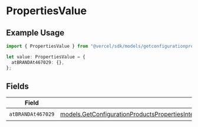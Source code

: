 # PropertiesValue

## Example Usage

```typescript
import { PropertiesValue } from "@vercel/sdk/models/getconfigurationproductsop.js";

let value: PropertiesValue = {
  atBRANDAt467029: {},
};
```

## Fields

| Field                                                                                                                                                                                                                                                                        | Type                                                                                                                                                                                                                                                                         | Required                                                                                                                                                                                                                                                                     | Description                                                                                                                                                                                                                                                                  |
| ---------------------------------------------------------------------------------------------------------------------------------------------------------------------------------------------------------------------------------------------------------------------------- | ---------------------------------------------------------------------------------------------------------------------------------------------------------------------------------------------------------------------------------------------------------------------------- | ---------------------------------------------------------------------------------------------------------------------------------------------------------------------------------------------------------------------------------------------------------------------------- | ---------------------------------------------------------------------------------------------------------------------------------------------------------------------------------------------------------------------------------------------------------------------------- |
| `atBRANDAt467029`                                                                                                                                                                                                                                                            | [models.GetConfigurationProductsPropertiesIntegrationsResponse200ApplicationJSONResponseBodyProductsMetadataSchema9AtBRANDAt467029](../models/getconfigurationproductspropertiesintegrationsresponse200applicationjsonresponsebodyproductsmetadataschema9atbrandat467029.md) | :heavy_check_mark:                                                                                                                                                                                                                                                           | N/A                                                                                                                                                                                                                                                                          |